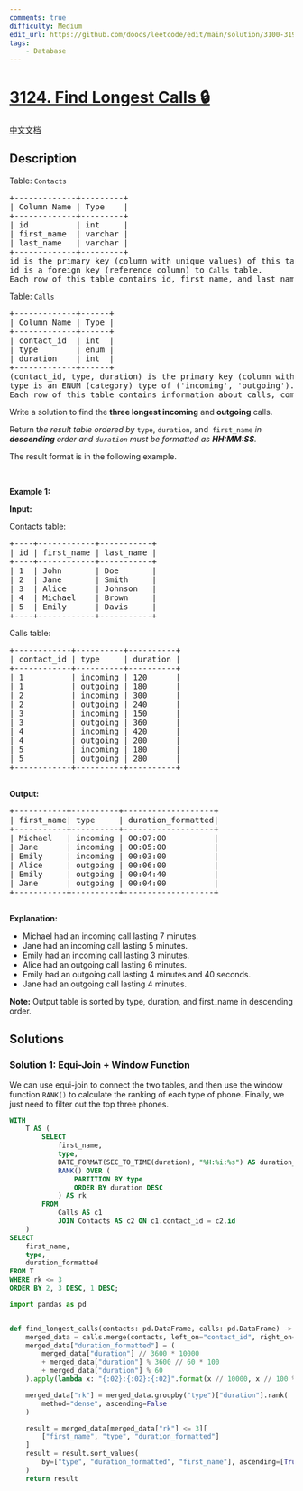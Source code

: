 ```yaml
---
comments: true
difficulty: Medium
edit_url: https://github.com/doocs/leetcode/edit/main/solution/3100-3199/3124.Find%20Longest%20Calls/README_EN.md
tags:
    - Database
---
```


# [3124. Find Longest Calls 🔒](https://leetcode.com/problems/find-longest-calls)

[中文文档](/solution/3100-3199/3124.Find%20Longest%20Calls/README.md)

## Description

<p>Table: <code>Contacts</code></p>

<pre>
+-------------+---------+
| Column Name | Type    |
+-------------+---------+
| id          | int     |
| first_name  | varchar |
| last_name   | varchar |
+-------------+---------+
id is the primary key (column with unique values) of this table.
id is a foreign key (reference column) to <code>Calls</code> table.
Each row of this table contains id, first_name, and last_name.
</pre>

<p>Table: <code>Calls</code></p>

<pre>
+-------------+------+
| Column Name | Type |
+-------------+------+
| contact_id  | int  |
| type        | enum |
| duration    | int  |
+-------------+------+
(contact_id, type, duration) is the primary key (column with unique values) of this table.
type is an ENUM (category) type of (&#39;incoming&#39;, &#39;outgoing&#39;).
Each row of this table contains information about calls, comprising of contact_id, type, and duration in seconds.
</pre>

<p>Write a solution to find the <b>three longest&nbsp;</b><strong>incoming</strong> and <strong>outgoing</strong> calls.</p>

<p>Return t<em>he result table ordered by</em> <code>type</code>, <code>duration</code>, and<code> first_name</code>&nbsp;<em>in <strong>descending&nbsp;</strong>order and <code>duration</code> must be formatted as <strong>HH:MM:SS</strong>.</em></p>

<p>The result format is in the following example.</p>

<p>&nbsp;</p>
<p><strong class="example">Example 1:</strong></p>

<div class="example-block">
<p><strong>Input:</strong></p>

<p>Contacts table:</p>

<pre class="example-io">
+----+------------+-----------+
| id | first_name | last_name |
+----+------------+-----------+
| 1  | John       | Doe       |
| 2  | Jane       | Smith     |
| 3  | Alice      | Johnson   |
| 4  | Michael    | Brown     |
| 5  | Emily      | Davis     |
+----+------------+-----------+        
</pre>

<p>Calls table:</p>

<pre class="example-io">
+------------+----------+----------+
| contact_id | type     | duration |
+------------+----------+----------+
| 1          | incoming | 120      |
| 1          | outgoing | 180      |
| 2          | incoming | 300      |
| 2          | outgoing | 240      |
| 3          | incoming | 150      |
| 3          | outgoing | 360      |
| 4          | incoming | 420      |
| 4          | outgoing | 200      |
| 5          | incoming | 180      |
| 5          | outgoing | 280      |
+------------+----------+----------+
        </pre>

<p><strong>Output:</strong></p>

<pre class="example-io">
+-----------+----------+-------------------+
| first_name| type     | duration_formatted|
+-----------+----------+-------------------+
| Michael   | incoming | 00:07:00          |
| Jane      | incoming | 00:05:00          |
| Emily     | incoming | 00:03:00          |
| Alice     | outgoing | 00:06:00          |
| Emily     | outgoing | 00:04:40          |
| Jane      | outgoing | 00:04:00          |
+-----------+----------+-------------------+
        </pre>

<p><strong>Explanation:</strong></p>

<ul>
	<li>Michael had an incoming call lasting 7 minutes.</li>
	<li>Jane had an incoming call lasting 5 minutes.</li>
	<li>Emily had an incoming call lasting 3 minutes.</li>
	<li>Alice had an outgoing call lasting 6 minutes.</li>
	<li>Emily had an outgoing call lasting 4 minutes and 40 seconds.</li>
	<li>Jane had an outgoing call lasting 4 minutes.</li>
</ul>

<p><b>Note:</b> Output table is sorted by type, duration, and first_name in descending order.</p>
</div>

## Solutions

### Solution 1: Equi-Join + Window Function

We can use equi-join to connect the two tables, and then use the window function `RANK()` to calculate the ranking of each type of phone. Finally, we just need to filter out the top three phones.

<!-- tabs:start -->

```sql
WITH
    T AS (
        SELECT
            first_name,
            type,
            DATE_FORMAT(SEC_TO_TIME(duration), "%H:%i:%s") AS duration_formatted,
            RANK() OVER (
                PARTITION BY type
                ORDER BY duration DESC
            ) AS rk
        FROM
            Calls AS c1
            JOIN Contacts AS c2 ON c1.contact_id = c2.id
    )
SELECT
    first_name,
    type,
    duration_formatted
FROM T
WHERE rk <= 3
ORDER BY 2, 3 DESC, 1 DESC;
```

```python
import pandas as pd


def find_longest_calls(contacts: pd.DataFrame, calls: pd.DataFrame) -> pd.DataFrame:
    merged_data = calls.merge(contacts, left_on="contact_id", right_on="id")
    merged_data["duration_formatted"] = (
        merged_data["duration"] // 3600 * 10000
        + merged_data["duration"] % 3600 // 60 * 100
        + merged_data["duration"] % 60
    ).apply(lambda x: "{:02}:{:02}:{:02}".format(x // 10000, x // 100 % 100, x % 100))

    merged_data["rk"] = merged_data.groupby("type")["duration"].rank(
        method="dense", ascending=False
    )

    result = merged_data[merged_data["rk"] <= 3][
        ["first_name", "type", "duration_formatted"]
    ]
    result = result.sort_values(
        by=["type", "duration_formatted", "first_name"], ascending=[True, False, False]
    )
    return result
```

<!-- tabs:end -->

<!-- end -->
